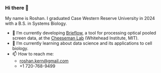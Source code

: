 ### Hi there 👋

My name is Roshan.
I graduated Case Western Reserve University in 2024 with a B.S. in Systems Biology.

- 🔭 I’m currently developing [Brieflow](https://github.com/cheeseman-lab/brieflow), a tool for processing optical pooled screen data, at the [Cheeseman Lab](https://cheesemanlab.wi.mit.edu/) (Whitehead Institute, MIT).
- 🌱 I’m currently learning about data science and its applications to cell biology.
- 📫 How to reach me:
  - roshan.kern@gmail.com
  - +1 720-768-9499
